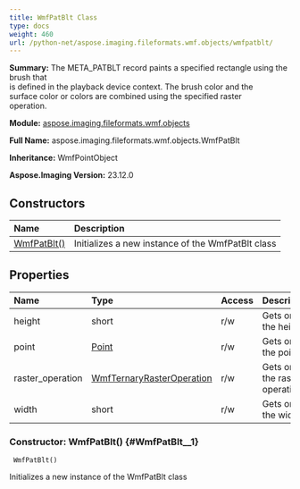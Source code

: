 ```yaml
---
title: WmfPatBlt Class
type: docs
weight: 460
url: /python-net/aspose.imaging.fileformats.wmf.objects/wmfpatblt/
---
```


**Summary:** The META_PATBLT record paints a specified rectangle using the brush that<br/>                is defined in the playback device context. The brush color and the<br/>                surface color or colors are combined using the specified raster<br/>                operation.

**Module:** [aspose.imaging.fileformats.wmf.objects](/imaging/python-net/aspose.imaging.fileformats.wmf.objects/)

**Full Name:** aspose.imaging.fileformats.wmf.objects.WmfPatBlt

**Inheritance:** WmfPointObject

**Aspose.Imaging Version:** 23.12.0

## **Constructors**
| **Name** | **Description** |
| :- | :- |
| [WmfPatBlt()](#WmfPatBlt__1) | Initializes a new instance of the WmfPatBlt class |
## **Properties**
| **Name** | **Type** | **Access** | **Description** |
| :- | :- | :- | :- |
| height | short | r/w | Gets or sets the height. |
| point | [Point](/imaging/python-net/aspose.imaging/point) | r/w | Gets or sets the point. |
| raster_operation | [WmfTernaryRasterOperation](/imaging/python-net/aspose.imaging.fileformats.wmf.consts/wmfternaryrasteroperation/) | r/w | Gets or sets the raster operation. |
| width | short | r/w | Gets or sets the width. |


### Constructor: WmfPatBlt() {#WmfPatBlt__1}


```
 WmfPatBlt() 
```

Initializes a new instance of the WmfPatBlt class

